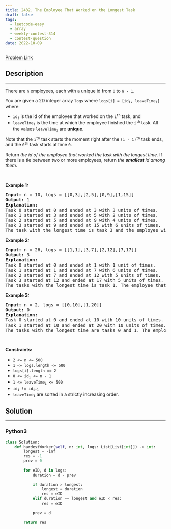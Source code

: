 ```yaml
---
title: 2432. The Employee That Worked on the Longest Task
draft: false
tags: 
  - leetcode-easy
  - array
  - weekly-contest-314
  - contest-question
date: 2022-10-09
---
```


[Problem Link](https://leetcode.com/problems/the-employee-that-worked-on-the-longest-task/)

## Description

---
<p>There are <code>n</code> employees, each with a unique id from <code>0</code> to <code>n - 1</code>.</p>

<p>You are given a 2D integer array <code>logs</code> where <code>logs[i] = [id<sub>i</sub>, leaveTime<sub>i</sub>]</code> where:</p>

<ul>
	<li><code>id<sub>i</sub></code> is the id of the employee that worked on the <code>i<sup>th</sup></code> task, and</li>
	<li><code>leaveTime<sub>i</sub></code> is the time at which the employee finished the <code>i<sup>th</sup></code> task. All the values <code>leaveTime<sub>i</sub></code> are <strong>unique</strong>.</li>
</ul>

<p>Note that the <code>i<sup>th</sup></code> task starts the moment right after the <code>(i - 1)<sup>th</sup></code> task ends, and the <code>0<sup>th</sup></code> task starts at time <code>0</code>.</p>

<p>Return <em>the id of the employee that worked the task with the longest time.</em> If there is a tie between two or more employees, return<em> the <strong>smallest</strong> id among them</em>.</p>

<p>&nbsp;</p>
<p><strong class="example">Example 1:</strong></p>

<pre>
<strong>Input:</strong> n = 10, logs = [[0,3],[2,5],[0,9],[1,15]]
<strong>Output:</strong> 1
<strong>Explanation:</strong> 
Task 0 started at 0 and ended at 3 with 3 units of times.
Task 1 started at 3 and ended at 5 with 2 units of times.
Task 2 started at 5 and ended at 9 with 4 units of times.
Task 3 started at 9 and ended at 15 with 6 units of times.
The task with the longest time is task 3 and the employee with id 1 is the one that worked on it, so we return 1.
</pre>

<p><strong class="example">Example 2:</strong></p>

<pre>
<strong>Input:</strong> n = 26, logs = [[1,1],[3,7],[2,12],[7,17]]
<strong>Output:</strong> 3
<strong>Explanation:</strong> 
Task 0 started at 0 and ended at 1 with 1 unit of times.
Task 1 started at 1 and ended at 7 with 6 units of times.
Task 2 started at 7 and ended at 12 with 5 units of times.
Task 3 started at 12 and ended at 17 with 5 units of times.
The tasks with the longest time is task 1. The employee that worked on it is 3, so we return 3.
</pre>

<p><strong class="example">Example 3:</strong></p>

<pre>
<strong>Input:</strong> n = 2, logs = [[0,10],[1,20]]
<strong>Output:</strong> 0
<strong>Explanation:</strong> 
Task 0 started at 0 and ended at 10 with 10 units of times.
Task 1 started at 10 and ended at 20 with 10 units of times.
The tasks with the longest time are tasks 0 and 1. The employees that worked on them are 0 and 1, so we return the smallest id 0.
</pre>

<p>&nbsp;</p>
<p><strong>Constraints:</strong></p>

<ul>
	<li><code>2 &lt;= n &lt;= 500</code></li>
	<li><code>1 &lt;= logs.length &lt;= 500</code></li>
	<li><code>logs[i].length == 2</code></li>
	<li><code>0 &lt;= id<sub>i</sub> &lt;= n - 1</code></li>
	<li><code>1 &lt;= leaveTime<sub>i</sub> &lt;= 500</code></li>
	<li><code>id<sub>i</sub> != id<sub>i+1</sub></code></li>
	<li><code>leaveTime<sub>i</sub></code> are sorted in a strictly increasing order.</li>
</ul>


## Solution

---
### Python3
``` py title='the-employee-that-worked-on-the-longest-task'
class Solution:
    def hardestWorker(self, n: int, logs: List[List[int]]) -> int:
        longest = -inf
        res = -1
        prev = 0
        
        for eID, d in logs:
            duration = d - prev
            
            if duration > longest:
                longest = duration
                res = eID
            elif duration == longest and eID < res:
                res = eID
                
            prev = d
        
        return res
```

